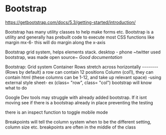 # Bootstrap
<!-- notes on bootstrap 6/7/23 -->

https://getbootstrap.com/docs/5.3/getting-started/introduction/

Bootstrap has many utility classes to help make forms etc. Bootstrap is a utility and generally has prebuilt code to execute most CSS functions like
margin
mx-6- this will do margin along the x-axis

Bootstrap grid system, helps elements stack. desktop - phone
~twitter used bootstrap, was made open source~ 
*Good documentation*  

Bootstrap: Grid system
  Container 
    Rows stretch across horizontally -------- (Rows by default) a row can contain 12 positions
    Column (col1), they can contain html (these columns can be 1-12, and take up relevant space)
  -using external style sheet- 
    ex (class= "row", class= "col") bootstrap will know what to do

Google Dev tools may struggle with already added bootstrap. If it isnt moving see if there is a bootstrap already in place preventing the testing

there is an inspect function to toggle mobile mode

Breakpoints will tell the column system when to be the different setting, column size etc. breakpoints are often in the middle of the class